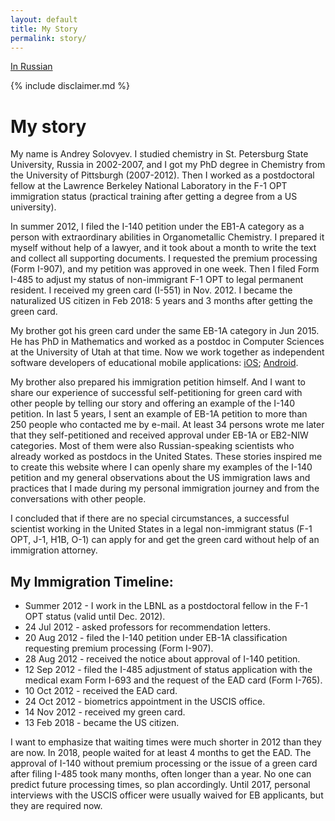 ```yaml
---
layout: default
title: My Story
permalink: story/
---
```


[In Russian](/story-rus/)

{% include disclaimer.md %}

# My story

My name is Andrey Solovyev. I studied chemistry in St. Petersburg State University, Russia in 2002-2007, and I got my PhD degree in Chemistry from the University of Pittsburgh (2007-2012). Then I worked as a postdoctoral fellow at the Lawrence Berkeley National Laboratory in the F-1 OPT immigration status (practical training after getting a degree from a US university).

In summer 2012, I filed the I-140 petition under the EB1-A category as a person with extraordinary abilities in Organometallic Chemistry. I prepared it myself without help of a lawyer, and it took about a month to write the text and collect all supporting documents. I requested the premium processing (Form I-907), and my petition was approved in one week. Then I filed Form I-485 to adjust my status of non-immigrant F-1 OPT to legal permanent resident. I received my green card (I-551) in Nov. 2012. I became the naturalized US citizen in Feb 2018: 5 years and 3 months after getting the green card.

My brother got his green card under the same EB-1A category in Jun 2015. He has PhD in Mathematics and worked as a postdoc in Computer Sciences at the University of Utah at that time. Now we work together as independent software developers of educational mobile applications: [iOS](https://itunes.apple.com/us/developer/andrey-solovyev/id655223913); [Android](https://play.google.com/store/apps/developer?id=Andrey+Solovyev).

My brother also prepared his immigration petition himself. And I want to share our experience of successful self-petitioning for green card with other people by telling our story and offering an example of the I-140 petition. In last 5 years, I sent an example of EB-1A petition to more than 250 people who contacted me by e-mail. At least 34 persons wrote me later that they self-petitioned and received approval under EB-1A or EB2-NIW categories. Most of them were also Russian-speaking scientists who already worked as postdocs in the United States. These stories inspired me to create this website where I can openly share my examples of the I-140 petition and my general observations about the US immigration laws and practices that I made during my personal immigration journey and from the conversations with other people. 

I concluded that if there are no special circumstances, a successful scientist working in the United States in a legal non-immigrant status (F-1 OPT, J-1, H1B, O-1) can apply for and get the green card without help of an immigration attorney.

## My Immigration Timeline:
- Summer 2012 - I work in the LBNL as a postdoctoral fellow in the F-1 OPT status (valid until Dec. 2012).
- 24 Jul 2012 - asked professors for recommendation letters.
- 20 Aug 2012 - filed the I-140 petition under EB-1A classification requesting premium processing (Form I-907).
- 28 Aug 2012 - received the notice about approval of I-140 petition.
- 12 Sep 2012 - filed the I-485 adjustment of status application with the medical exam Form I-693 and the request of the EAD card (Form I-765).
- 10 Oct 2012 - received the EAD card.
- 24 Oct 2012 - biometrics appointment in the USCIS office.
- 14 Nov 2012 - received my green card.
- 13 Feb 2018 - became the US citizen.

I want to emphasize that waiting times were much shorter in 2012 than they are now. In 2018, people waited for at least 4 months to get the EAD. The approval of I-140 without premium processing or the issue of a green card after filing I-485 took many months, often longer than a year. No one can predict future processing times, so plan accordingly. Until 2017, personal interviews with the USCIS officer were usually waived for EB applicants, but they are required now.
